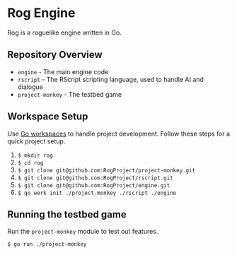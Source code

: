 # Rog Engine

Rog is a roguelike engine written in Go.

## Repository Overview

* `engine` - The main engine code
* `rscript` - The RScript scripting language, used to handle AI and dialogue
* `project-monkey` - The testbed game

## Workspace Setup

Use [Go workspaces](https://go.dev/ref/mod#workspaces) to handle project development. Follow these steps for a quick project setup.

1. `$ mkdir rog`
2. `$ cd rog`
3. `$ git clone git@github.com:RogProject/project-monkey.git`
4. `$ git clone git@github.com:RogProject/rscript.git`
5. `$ git clone git@github.com:RogProject/engine.git`
6. `$ go work init ./project-monkey ./rscript ./engine`

## Running the testbed game

Run the `project-monkey` module to test out features.

```
$ go run ./project-monkey
```
